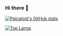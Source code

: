 ### Hi there 👋

<!--
**paicaloid/paicaloid** is a ✨ _special_ ✨ repository because its `README.md` (this file) appears on your GitHub profile.

Here are some ideas to get you started:

- 🔭 I’m currently working on ...
- 🌱 I’m currently learning ...
- 👯 I’m looking to collaborate on ...
- 🤔 I’m looking for help with ...
- 💬 Ask me about ...
- 📫 How to reach me: ...
- 😄 Pronouns: ...
- ⚡ Fun fact: ...
-->

[![Paicaloid's GitHub stats](https://github-readme-stats-omega-two-42.vercel.app/api?username=paicaloid)](https://github.com/anuraghazra/github-readme-stats)

[![Top Langs](https://github-readme-stats-omega-two-42.vercel.app/api/top-langs?username=paicaloid)](https://github.com/anuraghazra/github-readme-stats)
